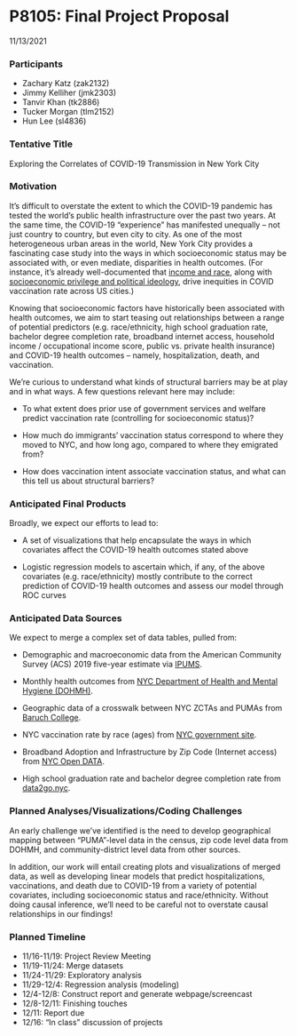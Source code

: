 P8105: Final Project Proposal
================
11/13/2021

### Participants

-   Zachary Katz (zak2132)
-   Jimmy Kelliher (jmk2303)
-   Tanvir Khan (tk2886)
-   Tucker Morgan (tlm2152)
-   Hun Lee (sl4836)

### Tentative Title

Exploring the Correlates of COVID-19 Transmission in New York City

### Motivation

It’s difficult to overstate the extent to which the COVID-19 pandemic
has tested the world’s public health infrastructure over the past two
years. At the same time, the COVID-19 “experience” has manifested
unequally – not just country to country, but even city to city. As one
of the most heterogeneous urban areas in the world, New York City
provides a fascinating case study into the ways in which socioeconomic
status may be associated with, or even mediate, disparities in health
outcomes. (For instance, it’s already well-documented that [income and
race](https://www.news-medical.net/news/20210903/Income-race-and-ethnical-mediated-inequities-in-COVID-19-vaccination-across-major-US-cities.aspx),
along with [socioeconomic privilege and political
ideology](https://www.pnas.org/content/118/33/e2107873118), drive
inequities in COVID vaccination rate across US cities.)

Knowing that socioeconomic factors have historically been associated
with health outcomes, we aim to start teasing out relationships between
a range of potential predictors (e.g. race/ethnicity, high school
graduation rate, bachelor degree completion rate, broadband internet
access, household income / occupational income score, public vs. private
health insurance) and COVID-19 health outcomes – namely,
hospitalization, death, and vaccination.

We’re curious to understand what kinds of structural barriers may be at
play and in what ways. A few questions relevant here may include:

-   To what extent does prior use of government services and welfare
    predict vaccination rate (controlling for socioeconomic status)?

-   How much do immigrants’ vaccination status correspond to where they
    moved to NYC, and how long ago, compared to where they emigrated
    from?

-   How does vaccination intent associate vaccination status, and what
    can this tell us about structural barriers?

### Anticipated Final Products

Broadly, we expect our efforts to lead to:

-   A set of visualizations that help encapsulate the ways in which
    covariates affect the COVID-19 health outcomes stated above

-   Logistic regression models to ascertain which, if any, of the above
    covariates (e.g. race/ethnicity) mostly contribute to the correct
    prediction of COVID-19 health outcomes and assess our model through
    ROC curves

### Anticipated Data Sources

We expect to merge a complex set of data tables, pulled from:

-   Demographic and macroeconomic data from the American Community
    Survey (ACS) 2019 five-year estimate via
    [IPUMS](https://usa.ipums.org/usa/).

-   Monthly health outcomes from [NYC Department of Health and Mental
    Hygiene
    (DOHMH)](https://github.com/nychealth/coronavirus-data/tree/master/trends).

-   Geographic data of a crosswalk between NYC ZCTAs and PUMAs from
    [Baruch
    College](https://www.baruch.cuny.edu/confluence/display/geoportal/NYC+Geographies).

-   NYC vaccination rate by race (ages) from [NYC government
    site](https://www1.nyc.gov/site/doh/covid/covid-19-data-vaccines.page#borough).

-   Broadband Adoption and Infrastructure by Zip Code (Internet access)
    from [NYC Open
    DATA](https://data.cityofnewyork.us/City-Government/Broadband-Adoption-and-Infrastructure-by-Zip-Code/qz5f-yx82/data).

-   High school graduation rate and bachelor degree completion rate from
    [data2go.nyc](https://data2go.nyc/map/?id=107*36047015900*recent_hs_grad_rates_cd!undefined!ns*!recent_hs_grad_rates_cd_530!*poverty_child_federal_percent_puma~recent_hs_grad_rates_cd*family_homeless_cd_245#11/40.6749/-73.9431).

### Planned Analyses/Visualizations/Coding Challenges

An early challenge we’ve identified is the need to develop geographical
mapping between “PUMA”-level data in the census, zip code level data
from DOHMH, and community-district level data from other sources.

In addition, our work will entail creating plots and visualizations of
merged data, as well as developing linear models that predict
hospitalizations, vaccinations, and death due to COVID-19 from a variety
of potential covariates, including socioeconomic status and
race/ethnicity. Without doing causal inference, we’ll need to be careful
not to overstate causal relationships in our findings!

### Planned Timeline

-   11/16-11/19: Project Review Meeting
-   11/19-11/24: Merge datasets
-   11/24-11/29: Exploratory analysis
-   11/29-12/4: Regression analysis (modeling)
-   12/4-12/8: Construct report and generate webpage/screencast
-   12/8-12/11: Finishing touches
-   12/11: Report due
-   12/16: “In class” discussion of projects
